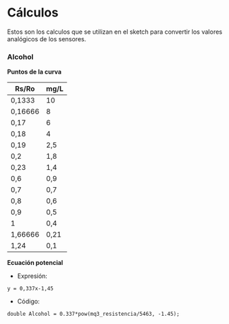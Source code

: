 # Cálculos

Estos son los calculos que se utilizan en el sketch para convertir los valores analógicos de los sensores.


### Alcohol

**Puntos de la curva**

Rs/Ro | mg/L
------------ | -------------
0,1333 | 10
0,16666 | 8
0,17 | 6
0,18 | 4
0,19 | 2,5
0,2 | 1,8
0,23 | 1,4
0,6 | 0,9
0,7 | 0,7
0,8 | 0,6
0,9 | 0,5
1 | 0,4
1,66666 | 0,21
1,24 | 0,1

**Ecuación potencial**

- Expresión:
```
y = 0,337x-1,45 
```
- Código:
```arduino
double Alcohol = 0.337*pow(mq3_resistencia/5463, -1.45);
```